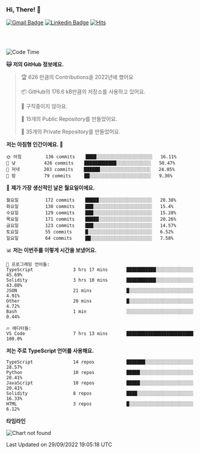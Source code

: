 ### Hi, There! 👋


[![Gmail Badge](https://img.shields.io/badge/-725psh@gmail.com-c14438?style=flat&logo=Gmail&logoColor=white&link=mailto:725psh@gmail.com)](mailto:725psh@gmail.com) 
[![Linkedin Badge](https://img.shields.io/badge/-soohanpark-0072b1?style=flat&logo=Linkedin&logoColor=white&link=https://www.linkedin.com/in/soohanpark/)](https://www.linkedin.com/in/soohanpark/) 
[![Hits](https://hits.seeyoufarm.com/api/count/incr/badge.svg?url=https%3A%2F%2Fgithub.com%2FSoohan-Park&count_bg=%23000000&title_bg=%23828282&icon=gradle.svg&icon_color=%23FFFFFF&title=Visited&edge_flat=false)](https://hits.seeyoufarm.com)  

<br />
<br />

<!--START_SECTION:waka-->
![Code Time](http://img.shields.io/badge/Code%20Time-287%20hrs%2054%20mins-blue)

**🐱 저의 GitHub 정보에요.** 

> 🏆 626 만큼의 Contributions을 2022년에 했어요
 > 
> 📦 GitHub의 176.6 kB만큼의 저장소를 사용하고 있어요. 
 > 
> 🚫 구직중이지 않아요.
 > 
> 📜 15개의 Public Repository를 만들었어요. 
 > 
> 🔑 35개의 Private Repository를 만들었어요.  
 > 
**저는 아침형 인간이에요. 🐤** 

```text
🌞 아침         136 commits    ████░░░░░░░░░░░░░░░░░░░░░   16.11% 
🌆 낮　         426 commits    ████████████░░░░░░░░░░░░░   50.47% 
🌃 저녁         203 commits    ██████░░░░░░░░░░░░░░░░░░░   24.05% 
🌙 밤　         79 commits     ██░░░░░░░░░░░░░░░░░░░░░░░   9.36%

```
📅 **제가 가장 생산적인 날은 월요일이에요.** 

```text
월요일          172 commits    █████░░░░░░░░░░░░░░░░░░░░   20.38% 
화요일          130 commits    ███░░░░░░░░░░░░░░░░░░░░░░   15.4% 
수요일          129 commits    ███░░░░░░░░░░░░░░░░░░░░░░   15.28% 
목요일          171 commits    █████░░░░░░░░░░░░░░░░░░░░   20.26% 
금요일          123 commits    ███░░░░░░░░░░░░░░░░░░░░░░   14.57% 
토요일          55 commits     █░░░░░░░░░░░░░░░░░░░░░░░░   6.52% 
일요일          64 commits     ██░░░░░░░░░░░░░░░░░░░░░░░   7.58%

```


📊 **저는 이번주를 이렇게 시간을 보냈어요.** 

```text
💬 프로그래밍 언어들: 
TypeScript               3 hrs 17 mins       ███████████░░░░░░░░░░░░░░   45.69% 
Solidity                 3 hrs 10 mins       ███████████░░░░░░░░░░░░░░   43.88% 
JSON                     21 mins             █░░░░░░░░░░░░░░░░░░░░░░░░   4.91% 
Other                    20 mins             █░░░░░░░░░░░░░░░░░░░░░░░░   4.72% 
Bash                     1 min               ░░░░░░░░░░░░░░░░░░░░░░░░░   0.44%

🔥 에디터들: 
VS Code                  7 hrs 13 mins       █████████████████████████   100.0%

```

**저는 주로 TypeScript 언어를 사용해요.** 

```text
TypeScript               14 repos            ███████░░░░░░░░░░░░░░░░░░   28.57% 
Python                   10 repos            █████░░░░░░░░░░░░░░░░░░░░   20.41% 
JavaScript               10 repos            █████░░░░░░░░░░░░░░░░░░░░   20.41% 
Solidity                 8 repos             ████░░░░░░░░░░░░░░░░░░░░░   16.33% 
HTML                     3 repos             █░░░░░░░░░░░░░░░░░░░░░░░░   6.12%

```


**타임라인**

![Chart not found](https://raw.githubusercontent.com/Soohan-Park/Soohan-Park/master/charts/bar_graph.png) 


 Last Updated on 29/09/2022 19:05:18 UTC
<!--END_SECTION:waka-->
